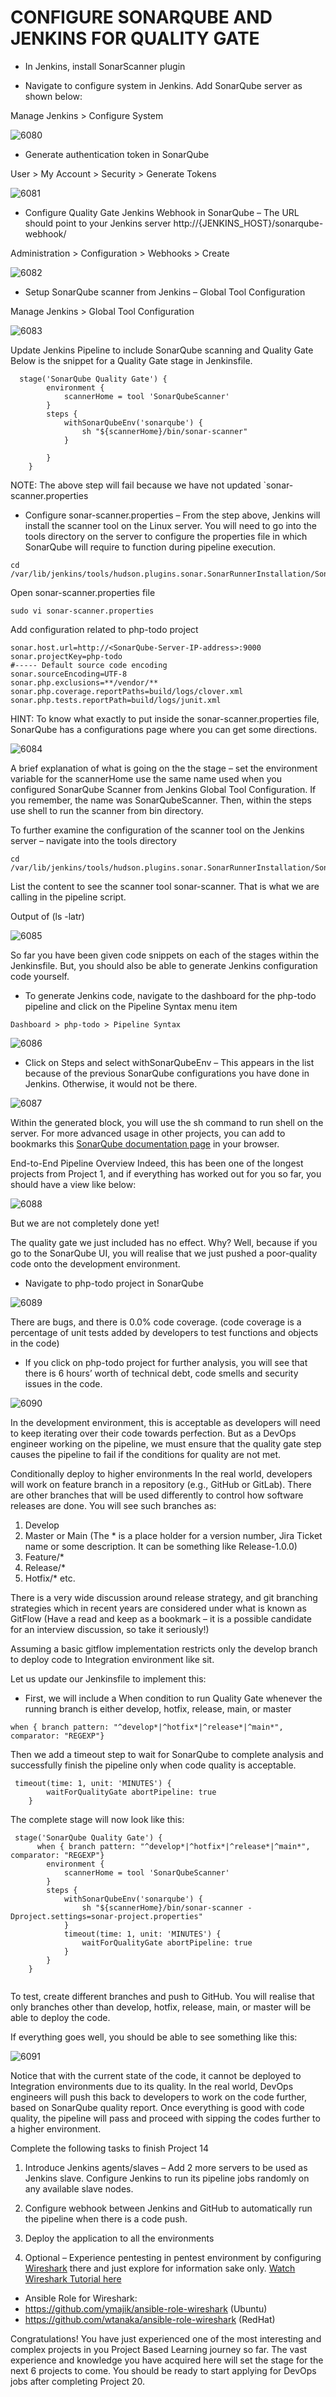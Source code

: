 # CONFIGURE SONARQUBE AND JENKINS FOR QUALITY GATE


- In Jenkins, install SonarScanner plugin

- Navigate to configure system in Jenkins. Add SonarQube server as shown below:

Manage Jenkins > Configure System

![6080](https://user-images.githubusercontent.com/85270361/210170029-44cbc843-2ac5-43f2-9f0d-d53efffcf568.PNG)


- Generate authentication token in SonarQube
  
 User > My Account > Security > Generate Tokens
 
 
![6081](https://user-images.githubusercontent.com/85270361/210170056-5d94318c-e77d-4d58-8da7-8f37e4ce32ca.PNG)


- Configure Quality Gate Jenkins Webhook in SonarQube – The URL should point to your Jenkins server
 http://{JENKINS_HOST}/sonarqube-webhook/

Administration > Configuration > Webhooks > Create


![6082](https://user-images.githubusercontent.com/85270361/210170091-32906989-5a1f-42b3-be71-4b16d8060d90.PNG)


- Setup SonarQube scanner from Jenkins – Global Tool Configuration

Manage Jenkins > Global Tool Configuration


![6083](https://user-images.githubusercontent.com/85270361/210170110-88a270ad-c00e-4873-af9d-d04fe4e2225e.PNG)


Update Jenkins Pipeline to include SonarQube scanning and Quality Gate
Below is the snippet for a Quality Gate stage in Jenkinsfile.

```
  stage('SonarQube Quality Gate') {
        environment {
            scannerHome = tool 'SonarQubeScanner'
        }
        steps {
            withSonarQubeEnv('sonarqube') {
                sh "${scannerHome}/bin/sonar-scanner"
            }

        }
    }
```


NOTE: The above step will fail because we have not updated `sonar-scanner.properties

- Configure sonar-scanner.properties – From the step above, Jenkins will install the scanner tool on the Linux server. You will need
to go into the tools directory on the server to configure the properties file in which SonarQube will require to function during 
pipeline execution.



```
cd /var/lib/jenkins/tools/hudson.plugins.sonar.SonarRunnerInstallation/SonarQubeScanner/conf/
```


Open sonar-scanner.properties file

```
sudo vi sonar-scanner.properties
```


Add configuration related to php-todo project

```
sonar.host.url=http://<SonarQube-Server-IP-address>:9000
sonar.projectKey=php-todo
#----- Default source code encoding
sonar.sourceEncoding=UTF-8
sonar.php.exclusions=**/vendor/**
sonar.php.coverage.reportPaths=build/logs/clover.xml
sonar.php.tests.reportPath=build/logs/junit.xml

```


HINT: To know what exactly to put inside the sonar-scanner.properties file, SonarQube has a configurations page where you can get
some directions.


![6084](https://user-images.githubusercontent.com/85270361/210170184-8837d1c2-f4cc-4298-bd2f-94c2cd8c5f41.PNG)


A brief explanation of what is going on the the stage – set the environment variable for the scannerHome use the same name used 
when you configured SonarQube Scanner from Jenkins Global Tool Configuration. If you remember, the name was SonarQubeScanner. 
Then, within the steps use shell to run the scanner from bin directory.

To further examine the configuration of the scanner tool on the Jenkins server – navigate into the tools directory

```
cd /var/lib/jenkins/tools/hudson.plugins.sonar.SonarRunnerInstallation/SonarQubeScanner/bin
```


List the content to see the scanner tool sonar-scanner. That is what we are calling in the pipeline script.



Output of (ls -latr)

![6085](https://user-images.githubusercontent.com/85270361/210170239-06e66cfc-50d5-421f-ac8b-37d2d235ee0c.PNG)


So far you have been given code snippets on each of the stages within the Jenkinsfile. But, you should also be able to generate 
Jenkins configuration code yourself.

- To generate Jenkins code, navigate to the dashboard for the php-todo pipeline and click on the Pipeline Syntax menu item


```
Dashboard > php-todo > Pipeline Syntax 
```

![6086](https://user-images.githubusercontent.com/85270361/210170266-f4eb89ff-585d-4850-810d-c1f3b3488770.PNG)


- Click on Steps and select withSonarQubeEnv – This appears in the list because of the previous SonarQube configurations you
 have done in Jenkins. Otherwise, it would not be there.
 
 
 ![6087](https://user-images.githubusercontent.com/85270361/210170303-90a50434-7e18-4b70-aa5f-c7f0499def03.PNG)


Within the generated block, you will use the sh command to run shell on the server. For more advanced usage in other projects, 
you can add to bookmarks this 
[SonarQube documentation page](https://docs.sonarqube.org/latest/analyzing-source-code/scanners/jenkins-extension-sonarqube/) 
in your browser.

End-to-End Pipeline Overview
Indeed, this has been one of the longest projects from Project 1, and if everything has worked out for you so far, you should have
a view like below:

![6088](https://user-images.githubusercontent.com/85270361/210170396-89da137f-de04-4ff8-bf08-9673babd89cd.PNG)


But we are not completely done yet!

The quality gate we just included has no effect. Why? Well, because if you go to the SonarQube UI, you will realise that we just
pushed a poor-quality code onto the development environment.

- Navigate to php-todo project in SonarQube


![6089](https://user-images.githubusercontent.com/85270361/210170425-9091f8cb-2b24-4d99-a49a-b8ad6cef33c9.PNG)


There are bugs, and there is 0.0% code coverage. (code coverage is a percentage of unit tests added by developers to test functions
and objects in the code)

- If you click on php-todo project for further analysis, you will see that there is 6 hours’ worth of technical debt, code smells
and security issues in the code.


![6090](https://user-images.githubusercontent.com/85270361/210170454-1dc953dc-f27f-417a-8ec6-d6c0f0cfa09e.PNG)


In the development environment, this is acceptable as developers will need to keep iterating over their code towards perfection. 
But as a DevOps engineer working on the pipeline, we must ensure that the quality gate step causes the pipeline to fail if the 
conditions for quality are not met.

Conditionally deploy to higher environments
In the real world, developers will work on feature branch in a repository (e.g., GitHub or GitLab). There are other branches that 
will be used differently to  control how software releases are done. You will see such branches as:


1. Develop
2. Master or Main
(The * is a place holder for a version number, Jira Ticket name or some description. It can be something like Release-1.0.0)
3. Feature/*
4. Release/*
5. Hotfix/*
etc.

There is a very wide discussion around release strategy, and git branching strategies which in recent years are considered under 
what is known as GitFlow (Have a read and keep as a bookmark – it is a possible candidate for an interview discussion, so take it 
seriously!)

Assuming a basic gitflow implementation restricts only the develop branch to deploy code to Integration environment like sit.

Let us update our Jenkinsfile to implement this:

- First, we will include a When condition to run Quality Gate whenever the running branch is either develop, hotfix, release, main, 
or master

```
when { branch pattern: "^develop*|^hotfix*|^release*|^main*", comparator: "REGEXP"}
```


Then we add a timeout step to wait for SonarQube to complete analysis and successfully finish the pipeline only when code quality
is acceptable.


```
 timeout(time: 1, unit: 'MINUTES') {
        waitForQualityGate abortPipeline: true
    }
```


The complete stage will now look like this:


```
 stage('SonarQube Quality Gate') {
      when { branch pattern: "^develop*|^hotfix*|^release*|^main*", comparator: "REGEXP"}
        environment {
            scannerHome = tool 'SonarQubeScanner'
        }
        steps {
            withSonarQubeEnv('sonarqube') {
                sh "${scannerHome}/bin/sonar-scanner -Dproject.settings=sonar-project.properties"
            }
            timeout(time: 1, unit: 'MINUTES') {
                waitForQualityGate abortPipeline: true
            }
        }
    }
    
```




To test, create different branches and push to GitHub. You will realise that only branches other than develop, hotfix, release,
main, or master will be able to deploy the code.

If everything goes well, you should be able to see something like this:


![6091](https://user-images.githubusercontent.com/85270361/210170548-de3005b7-4556-418f-b96c-971afa99237e.PNG)


Notice that with the current state of the code, it cannot be deployed to Integration environments due to its quality. 
In the real world, DevOps engineers will push this back to developers to work on the code further, based on SonarQube quality report. 
Once everything is good with code quality, the pipeline will pass and proceed with sipping the codes further to a higher environment.


Complete the following tasks to finish Project 14

1. Introduce Jenkins agents/slaves – Add 2 more servers to be used as Jenkins slave. Configure Jenkins to run its pipeline jobs 
randomly on any available slave nodes.

2. Configure webhook between Jenkins and GitHub to automatically run the pipeline when there is a code push.
3. Deploy the application to all the environments
4. Optional – Experience pentesting in pentest environment by configuring [Wireshark](https://www.wireshark.org/) there and just 
explore for information sake only. 
[Watch Wireshark Tutorial here](https://youtu.be/lb1Dw0elw0Q)

- Ansible Role for Wireshark:
- https://github.com/ymajik/ansible-role-wireshark (Ubuntu)
- https://github.com/wtanaka/ansible-role-wireshark (RedHat)
   
   
Congratulations! You have just experienced one of the most interesting and complex projects in you Project Based Learning journey 
so far. 
The vast experience and knowledge you have acquired here will set the stage for the next 6 projects to come. You should be ready to 
start applying for DevOps jobs after completing Project 20.
